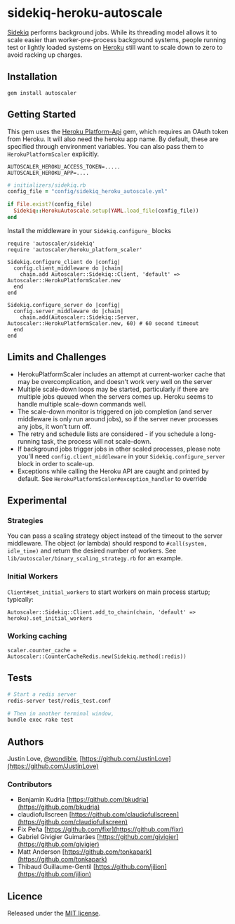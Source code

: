 # sidekiq-heroku-autoscale

[Sidekiq](https://github.com/mperham/sidekiq) performs background jobs.  While its threading model allows it to scale easier than worker-pre-process background systems, people running test or lightly loaded systems on [Heroku](http://www.heroku.com/) still want to scale down to zero to avoid racking up charges.

## Installation

    gem install autoscaler

## Getting Started

This gem uses the [Heroku Platform-Api](https://github.com/heroku/platform-api) gem, which requires an OAuth token from Heroku.  It will also need the heroku app name.  By default, these are specified through environment variables.  You can also pass them to `HerokuPlatformScaler` explicitly.

    AUTOSCALER_HEROKU_ACCESS_TOKEN=.....
    AUTOSCALER_HEROKU_APP=....

```ruby
# initializers/sidekiq.rb
config_file = "config/sidekiq_heroku_autoscale.yml"

if File.exist?(config_file)
  Sidekiq::HerokuAutoscale.setup(YAML.load_file(config_file))
end
```

Install the middleware in your `Sidekiq.configure_` blocks

    require 'autoscaler/sidekiq'
    require 'autoscaler/heroku_platform_scaler'

    Sidekiq.configure_client do |config|
      config.client_middleware do |chain|
        chain.add Autoscaler::Sidekiq::Client, 'default' => Autoscaler::HerokuPlatformScaler.new
      end
    end

    Sidekiq.configure_server do |config|
      config.server_middleware do |chain|
        chain.add(Autoscaler::Sidekiq::Server, Autoscaler::HerokuPlatformScaler.new, 60) # 60 second timeout
      end
    end

## Limits and Challenges

- HerokuPlatformScaler includes an attempt at current-worker cache that may be overcomplication, and doesn't work very well on the server
- Multiple scale-down loops may be started, particularly if there are multiple jobs queued when the servers comes up.  Heroku seems to handle multiple scale-down commands well.
- The scale-down monitor is triggered on job completion (and server middleware is only run around jobs), so if the server never processes any jobs, it won't turn off.
- The retry and schedule lists are considered - if you schedule a long-running task, the process will not scale-down.
- If background jobs trigger jobs in other scaled processes, please note you'll need `config.client_middleware` in your `Sidekiq.configure_server` block in order to scale-up.
- Exceptions while calling the Heroku API are caught and printed by default.  See `HerokuPlatformScaler#exception_handler` to override

## Experimental

### Strategies

You can pass a scaling strategy object instead of the timeout to the server middleware.  The object (or lambda) should respond to `#call(system, idle_time)` and return the desired number of workers.  See `lib/autoscaler/binary_scaling_strategy.rb` for an example.

### Initial Workers

`Client#set_initial_workers` to start workers on main process startup; typically:

    Autoscaler::Sidekiq::Client.add_to_chain(chain, 'default' => heroku).set_initial_workers

### Working caching

    scaler.counter_cache = Autoscaler::CounterCacheRedis.new(Sidekiq.method(:redis))

## Tests

```bash
# Start a redis server
redis-server test/redis_test.conf

# Then in another terminal window,
bundle exec rake test
```

## Authors

Justin Love, [@wondible](http://twitter.com/wondible), [https://github.com/JustinLove](https://github.com/JustinLove)

### Contributors

- Benjamin Kudria [https://github.com/bkudria](https://github.com/bkudria)
- claudiofullscreen [https://github.com/claudiofullscreen](https://github.com/claudiofullscreen)
- Fix Peña [https://github.com/fixr](https://github.com/fixr)
- Gabriel Givigier Guimarães [https://github.com/givigier](https://github.com/givigier)
- Matt Anderson [https://github.com/tonkapark](https://github.com/tonkapark)
- Thibaud Guillaume-Gentil [https://github.com/jilion](https://github.com/jilion)

## Licence

Released under the [MIT license](http://www.opensource.org/licenses/mit-license.php).
